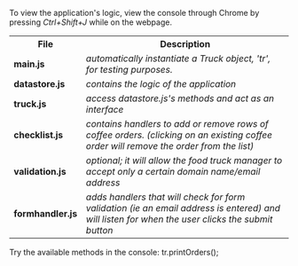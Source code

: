 To view the application's logic, view the console through Chrome by pressing <i>Ctrl+Shift+J</i> while on the webpage.

<table>
  <tr>
    <th>File</th>
    <th>Description</th>
  </tr>
  <tr>
    <td><b>main.js</b></td>
    <td><i>automatically instantiate a Truck object, 'tr', for testing purposes.</i></td>
  </tr>
  <tr>
    <td><b>datastore.js</b></td>
    <td><i>contains the logic of the application</i></td>
  </tr>
  <tr>
    <td><b>truck.js</b></td>
    <td><i>access datastore.js's methods and act as an interface</i></td>
  </tr>
  <tr>
    <td><b>checklist.js</b></td>
    <td><i>contains handlers to add or remove rows of coffee orders. (clicking on an existing coffee order will remove the order from the list)</i></td>
  </tr>
  <tr>
    <td><b>validation.js</b></td>
    <td><i>optional; it will allow the food truck manager to accept only a certain domain name/email address</i></td>
  </tr>
  <tr>
    <td><b>formhandler.js</b></td>
    <td><i>adds handlers that will check for form validation (ie an email address is entered) and will listen for when the user clicks the submit button</i></td>
  </tr>
</table>



Try the available methods in the console:
tr.printOrders();
